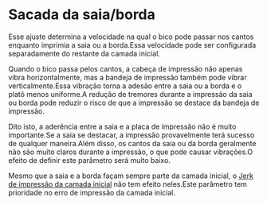 Sacada da saia/borda
====
Esse ajuste determina a velocidade na qual o bico pode passar nos cantos enquanto imprimia a saia ou a borda.Essa velocidade pode ser configurada separadamente do restante da camada inicial.

Quando o bico passa pelos cantos, a cabeça de impressão não apenas vibra horizontalmente, mas a bandeja de impressão também pode vibrar verticalmente.Essa vibração torna a adesão entre a saia ou a borda e o platô menos uniforme.A redução de tremores durante a impressão da saia ou borda pode reduzir o risco de que a impressão se destace da bandeja de impressão.

Dito isto, a aderência entre a saia e a placa de impressão não é muito importante.Se a saia se destacar, a impressão provavelmente terá sucesso de qualquer maneira.Além disso, os cantos da saia ou da borda geralmente não são muito claros durante a impressão, o que pode causar vibrações.O efeito de definir este parâmetro será muito baixo.

Mesmo que a saia e a borda façam sempre parte da camada inicial, o [Jerk de impressão da camada inicial](jerk_print_layer_0.md) não tem efeito neles.Este parâmetro tem prioridade no erro de impressão da camada inicial.